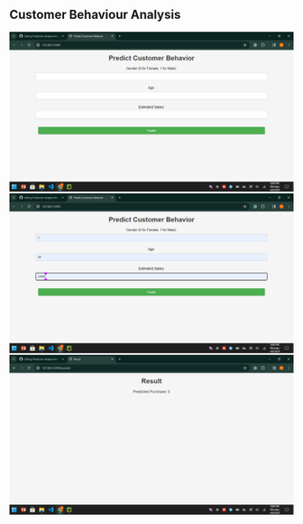 ## Customer Behaviour Analysis


<div align="center">
  <img alt="Demo" src="https://github.com/Pallav7533/Predictive-Analysis-for-customer-Behaviour/blob/main/images/demo.png" />
</div>


<div align="center">
  <img alt="Demo" src="https://github.com/Pallav7533/Predictive-Analysis-for-customer-Behaviour/blob/main/images/input.png" />
</div>


<div align="center">
  <img alt="Demo" src="https://github.com/Pallav7533/Predictive-Analysis-for-customer-Behaviour/blob/main/images/reult.png" />
</div>
